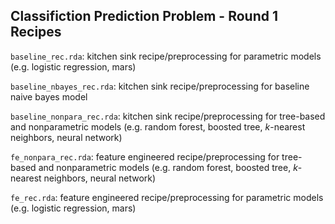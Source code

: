 ## Classifiction Prediction Problem - Round 1 Recipes

`baseline_rec.rda`: kitchen sink recipe/preprocessing for parametric models (e.g. logistic regression, mars)

`baseline_nbayes_rec.rda`: kitchen sink recipe/preprocessing for baseline naive bayes model 

`baseline_nonpara_rec.rda`: kitchen sink recipe/preprocessing for tree-based and nonparametric models (e.g. random forest, boosted tree, $k$-nearest neighbors, neural network)

`fe_nonpara_rec.rda`: feature engineered recipe/preprocessing for tree-based and nonparametric models (e.g. random forest, boosted tree, $k$-nearest neighbors, neural network)

`fe_rec.rda`: feature engineered recipe/preprocessing for parametric models (e.g. logistic regression, mars)
